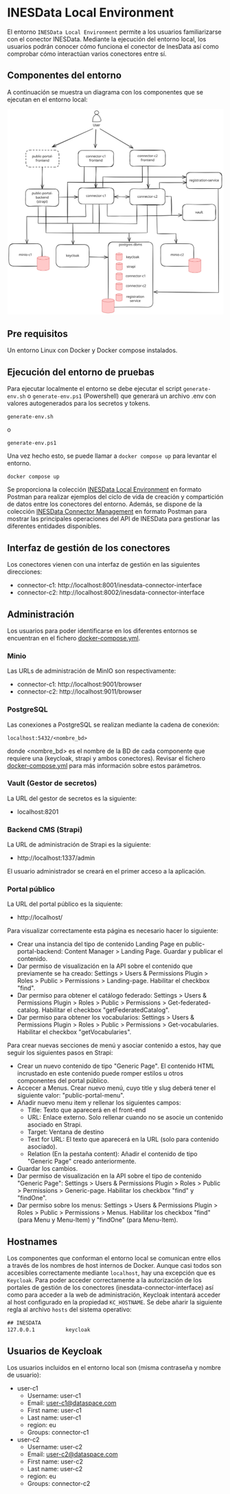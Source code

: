 # INESData Local Environment

El entorno `INESData Local Environment` permite a los usuarios familiarizarse con el conector INESData. Mediante la
ejecución del entorno local, los usuarios podrán conocer cómo funciona el conector de InesData así como comprobar cómo
interactúan varios conectores entre sí.

## Componentes del entorno

A continuación se muestra un diagrama con los componentes que se ejecutan en el entorno local:

![Local Components](./docs/inesdata-local-env.svg)

## Pre requisitos

Un entorno Linux con Docker y Docker compose instalados.

## Ejecución del entorno de pruebas

Para ejecutar localmente el entorno se debe ejecutar el script `generate-env.sh`  o `generate-env.ps1` (Powershell) que generará un archivo .env con
valores autogenerados para los secretos y tokens. 

```
generate-env.sh
```
o
```
generate-env.ps1
```

Una vez hecho esto, se puede llamar a `docker compose up` para levantar el entorno.

```
docker compose up
```

Se proporciona la colección [INESData Local
Environment](resources/operations/InesData_Local_Environment.postman_collection.json) en formato Postman para realizar
ejemplos del ciclo de vida de creación y compartición de datos entre los conectores del entorno. Además, se dispone de la colección [INESData Connector Management](resources/operations/InesData_Connector_Management_API.postman_collection.json) en formato Postman para mostrar las principales operaciones del API de INESData para gestionar las diferentes entidades disponibles.

## Interfaz de gestión de los conectores

Los conectores vienen con una interfaz de gestión en las siguientes direcciones:
- connector-c1: http://localhost:8001/inesdata-connector-interface
- connector-c2: http://localhost:8002/inesdata-connector-interface

## Administración

Los usuarios para poder identificarse en los diferentes entornos se encuentran en el fichero [docker-compose.yml](docker-compose.yml).

### Minio

Las URLs de administración de MinIO son respectivamente:
- connector-c1: http://localhost:9001/browser
- connector-c2: http://localhost:9011/browser

### PostgreSQL

Las conexiones a PostgreSQL se realizan mediante la cadena de conexión:
```
localhost:5432/<nombre_bd>
```

donde <nombre_bd> es el nombre de la BD de cada componente que requiere una (keycloak, strapi y ambos conectores).
Revisar el fichero [docker-compose.yml](docker-compose.yml) para más información sobre estos parámetros.

### Vault (Gestor de secretos)

La URL del gestor de secretos es la siguiente:
- localhost:8201

### Backend CMS (Strapi)

La URL de administración de Strapi es la siguiente:
- http://localhost:1337/admin

El usuario administrador se creará en el primer acceso a la aplicación.

### Portal público

La URL del portal público es la siquiente:
- http://localhost/

Para visualizar correctamente esta página es necesario hacer lo siguiente:
- Crear una instancia del tipo de contenido Landing Page en public-portal-backend: Content Manager > Landing Page. Guardar y publicar el contenido.
- Dar permiso de visualización en la API sobre el contenido que previamente se ha creado: Settings > Users & Permissions Plugin > Roles > Public > Permissions > Landing-page. Habilitar el checkbox "find".
- Dar permiso para obtener el catálogo federado: Settings > Users & Permissions Plugin > Roles > Public > Permissions > Get-federated-catalog. Habilitar el checkbox "getFederatedCatalog".
- Dar permiso para obtener los vocabularios: Settings > Users & Permissions Plugin > Roles > Public > Permissions > Get-vocabularies. Habilitar el checkbox "getVocabularies".

Para crear nuevas secciones de menú y asociar contenido a estos, hay que seguir los siguientes pasos en Strapi:
- Crear un nuevo contenido de tipo "Generic Page". El contenido HTML incrustado en este contenido puede romper estilos u otros componentes del portal público.
- Accecer a Menus. Crear nuevo menú, cuyo title y slug deberá tener el siguiente valor: "public-portal-menu".
- Añadir nuevo menu item y rellenar los siguientes campos:
  - Title: Texto que aparecerá en el front-end
  - URL: Enlace externo. Solo rellenar cuando no se asocie un contenido asociado en Strapi.
  - Target: Ventana de destino
  - Text for URL: El texto que aparecerá en la URL (solo para contenido asociado).
  - Relation (En la pestaña content): Añadir el contenido de tipo "Generic Page" creado anteriormente.
- Guardar los cambios.
- Dar permiso de visualización en la API sobre el tipo de contenido "Generic Page": Settings > Users & Permissions Plugin > Roles > Public > Permissions > Generic-page. Habilitar los checkbox "find" y "findOne".
- Dar permiso sobre los menus: Settings > Users & Permissions Plugin > Roles > Public > Permissions > Menus. Habilitar los checkbox "find" (para Menu y Menu-Item) y "findOne" (para Menu-Item).

## Hostnames

Los componentes que conforman el entorno local se comunican entre ellos a través de los nombres de host internos de Docker. Aunque casi todos son accesibles correctamente mediante `localhost`, hay una excepción que es `Keycloak`. Para poder acceder correctamente a la autorización de los portales de gestión de los conectores (inesdata-connector-interface) así como para acceder a la web de administración, Keycloak intentará acceder al host configurado en la propiedad `KC_HOSTNAME`. Se debe añarir la siguiente regla al archivo `hosts` del sistema operativo:

```
## INESDATA
127.0.0.1          keycloak
```

## Usuarios de Keycloak

Los usuarios incluidos en el entorno local son (misma contraseña y nombre de usuario):
- user-c1
  - Username: user-c1
  - Email: user-c1@dataspace.com
  - First name: user-c1
  - Last name: user-c1
  - region: eu
  - Groups: connector-c1
- user-c2
  - Username: user-c2
  - Email: user-c2@dataspace.com
  - First name: user-c2
  - Last name: user-c2
  - region: eu
  - Groups: connector-c2
